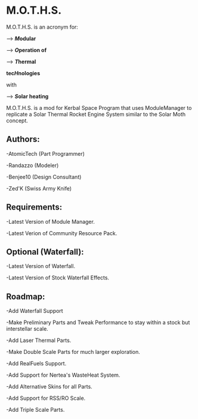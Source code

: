 # M.O.T.H.S.
M.O.T.H.S. is an acronym for:

--> ***M*odular**
   
--> ***O*peration of**
   
--> ***T*hermal**
   
**tec*H*nologies**

with 

--> ***S*olar heating**
   
   
M.O.T.H.S. is a mod for Kerbal Space Program that uses ModuleManager to replicate a Solar Thermal Rocket Engine System similar to the Solar Moth concept.

## Authors:

-AtomicTech (Part Programmer)

-Randazzo (Modeler)

-Benjee10 (Design Consultant)

-Zed'K (Swiss Army Knife)

## Requirements:

-Latest Version of Module Manager.

-Latest Verion of Community Resource Pack.

## Optional (Waterfall):

-Latest Version of Waterfall.

-Latest Version of Stock Waterfall Effects.

## Roadmap:

-Add Waterfall Support

-Make Preliminary Parts and Tweak Performance to stay within a stock but interstellar scale.

-Add Laser Thermal Parts.

-Make Double Scale Parts for much larger exploration.

-Add RealFuels Support.

-Add Support for Nertea's WasteHeat System.

-Add Alternative Skins for all Parts.

-Add Support for RSS/RO Scale.

-Add Triple Scale Parts.
